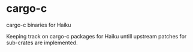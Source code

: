 # cargo-c
cargo-c binaries for Haiku

Keeping track on cargo-c packages for Haiku untill upstream patches for sub-crates are implemented.
